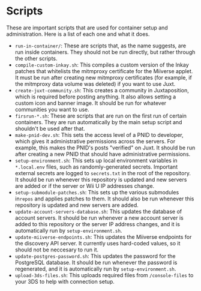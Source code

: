 # Scripts

These are important scripts that are used for container setup and
administration. Here is a list of each one and what it does.

- `run-in-container/`: These are scripts that, as the name suggests, are run
  inside containers. They should not be run directly, but rather through the
  other scripts.
- `compile-custom-inkay.sh`: This compiles a custom version of the Inkay patches
  that whitelists the mitmproxy certificate for the Miiverse applet. It must be
  run after creating new mitmproxy certificates (for example, if the mitmproxy
  data volume was deleted) if you want to use Juxt.
- `create-juxt-community.sh`: This creates a community in Juxtaposition, which
  is required before posting anything. It also allows setting a custom icon and
  banner image. It should be run for whatever communities you want to use.
- `firsrun-*.sh`: These are scripts that are run on the first run of certain
  containers. They are run automatically by the main setup script and shouldn't
  be used after that.
- `make-pnid-dev.sh`: This sets the access level of a PNID to developer, which
  gives it administrative permissions across the servers. For example, this
  makes the PNID's posts "verified" on Juxt. It should be run after creating a
  new PNID that should have administrative permissions.
- `setup-environment.sh`: This sets up local environment variables in
  `*.local.env` files, such as randomly-generated secrets. Important external
  secrets are logged to `secrets.txt` in the root of the repository. It should
  be run whenever this repository is updated and new servers are added or if the
  server or Wii U IP addresses change.
- `setup-submodule-patches.sh`: This sets up the various submodules in`repos`
  and applies patches to them. It should also be run whenever this repository is
  updated and new servers are added.
- `update-account-servers-database.sh`: This updates the database of account
  servers. It should be run whenever a new account server is added to this
  repository or the server IP address changes, and it is automatically run by
  `setup-environment.sh`.
- `update-miiverse-endpoints.sh`: This updates the Miiverse endpoints for the
  discovery API server. It currently uses hard-coded values, so it should not be
  neccesary to run it.
- `update-postgres-password.sh`: This updates the password for the PostgreSQL
  database. It should be run whenever the password is regenerated, and it is
  automatically run by `setup-environment.sh`.
- `upload-3ds-files.sh`: This uploads required files from `/console-files` to
  your 3DS to help with connection setup.
